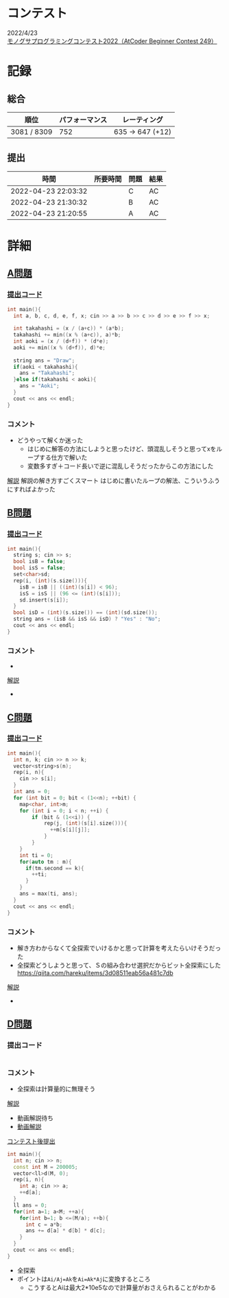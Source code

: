 # コンテスト
2022/4/23<br>
[モノグサプログラミングコンテスト2022（AtCoder Beginner Contest 249）](https://atcoder.jp/contests/abc249)

# 記録
## 総合
|  順位  |  パフォーマンス  | レーティング |
| ---- | ---- | ---- |
| 3081 / 8309 | 752 | 635 → 647 (+12) |

## 提出
|  時間  |  所要時間  |  問題  | 結果 |
| ---- | ---- | ---- | ---- |
| 2022-04-23 22:03:32 |  | C | AC |
| 2022-04-23 21:30:32 |  | B | AC |
| 2022-04-23 21:20:55 |  | A | AC |


# 詳細
## [A問題](https://atcoder.jp/contests/abc249/tasks/abc249_a)
### [提出コード](https://atcoder.jp/contests/abc249/submissions/31186402)
```c++
int main(){
  int a, b, c, d, e, f, x; cin >> a >> b >> c >> d >> e >> f >> x;
 
  int takahashi = (x / (a+c)) * (a*b);
  takahashi += min((x % (a+c)), a)*b;
  int aoki = (x / (d+f)) * (d*e);
  aoki += min((x % (d+f)), d)*e;
 
  string ans = "Draw";
  if(aoki < takahashi){
    ans = "Takahashi";
  }else if(takahashi < aoki){
    ans = "Aoki";
  }
  cout << ans << endl;
}
```

### コメント

* どうやって解くか迷った
    * はじめに解答の方法にしようと思ったけど、頭混乱しそうと思ってxをループする仕方で解いた
    * 変数多すぎ＋コード長いで逆に混乱しそうだったからこの方法にした

[解説](https://atcoder.jp/contests/abc249/editorial/3785)
解説の解き方すごくスマート
はじめに書いたループの解法、こういうふうにすればよかった


## [B問題](https://atcoder.jp/contests/abc249/tasks/abc249_b)
### [提出コード](https://atcoder.jp/contests/abc249/submissions/31191269)
```c++
int main(){
  string s; cin >> s;
  bool isB = false;
  bool isS = false;
  set<char>sd;
  rep(i, (int)(s.size())){
    isB = isB || ((int)(s[i]) < 96);
    isS = isS || (96 <= (int)(s[i]));
    sd.insert(s[i]);
  }
  bool isD = (int)(s.size()) == (int)(sd.size());
  string ans = (isB && isS && isD) ? "Yes" : "No";
  cout << ans << endl;
}
```

### コメント

* 

[解説](https://atcoder.jp/contests/abc249/editorial/3838)

* 


## [C問題](https://atcoder.jp/contests/abc249/tasks/abc249_c)
### [提出コード](https://atcoder.jp/contests/abc249/submissions/31201102)

```c++
int main(){
  int n, k; cin >> n >> k;
  vector<string>s(n);
  rep(i, n){
    cin >> s[i];
  }
  int ans = 0;
  for (int bit = 0; bit < (1<<n); ++bit) {
    map<char, int>m;
    for (int i = 0; i < n; ++i) {
        if (bit & (1<<i)) { 
            rep(j, (int)(s[i].size())){
              ++m[s[i][j]];
            }
        }
    }
    int ti = 0;
    for(auto tm : m){
      if(tm.second == k){
        ++ti;
      }
    }
    ans = max(ti, ans);
  }
  cout << ans << endl;
}
```

### コメント
* 解き方わからなくて全探索でいけるかと思って計算を考えたらいけそうだった
* 全探索どうしようと思って、Ｓの組み合わせ選択だからビット全探索にした
https://qiita.com/hareku/items/3d08511eab56a481c7db

[解説](https://atcoder.jp/contests/abc249/editorial/3839)

* 


## [D問題](https://atcoder.jp/contests/abc249/tasks/abc249_d)
### 提出コード

```c++

```

### コメント
* 全探索は計算量的に無理そう

[解説](https://atcoder.jp/contests/abc249/editorial/3786)
* 動画解説待ち
* [動画解説](https://www.youtube.com/watch?v=rEvOH9U8PFY&t=2441s)

[コンテスト後提出](https://atcoder.jp/contests/abc249/submissions/31488420)

```c++
int main(){
  int n; cin >> n;
  const int M = 200005;
  vector<ll>d(M, 0);
  rep(i, n){
    int a; cin >> a;
    ++d[a];
  }
  ll ans = 0;
  for(int a=1; a<M; ++a){
    for(int b=1; b <=(M/a); ++b){
      int c = a*b;
      ans += d[a] * d[b] * d[c];
    }
  }
  cout << ans << endl;
}
```

* 全探索
* ポイントは```Ai/Aj=Ak```を```Ai=Ak*Aj```に変換するところ
  * こうするとAiは最大2*10e5なので計算量がおさえられることがわかる
